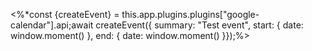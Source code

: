 <%*const {createEvent} = this.app.plugins.plugins["google-calendar"].api;await createEvent({ summary: "Test event", start: { date: window.moment() }, end: { date: window.moment() }});%>
